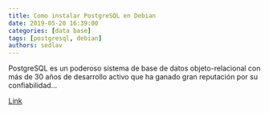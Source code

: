 ```yaml
---
title: Como instalar PostgreSQL en Debian 
date: 2019-05-20 16:39:00
categories: [data base]
tags: [postgresql, debian]
authors: sedlav
---
```


PostgreSQL es un poderoso sistema de base de datos objeto-relacional con más de 30 años de desarrollo activo que ha ganado gran reputación por su confiabilidad…

[Link](https://www.librebyte.net/base-de-datos/como-instalar-postgresql-en-debian/)
